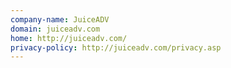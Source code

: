 ```yaml
---
company-name: JuiceADV
domain: juiceadv.com
home: http://juiceadv.com/
privacy-policy: http://juiceadv.com/privacy.asp
---
```




